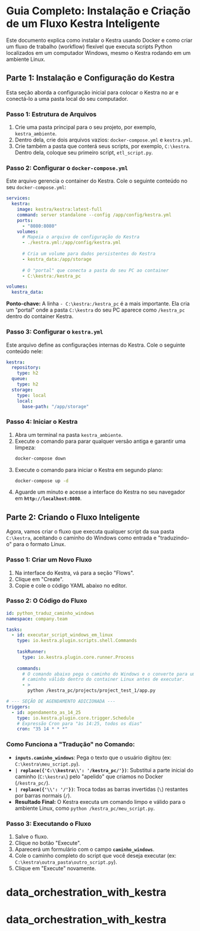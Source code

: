 # Guia Completo: Instalação e Criação de um Fluxo Kestra Inteligente

Este documento explica como instalar o Kestra usando Docker e como criar um fluxo de trabalho (workflow) flexível que executa scripts Python localizados em um computador Windows, mesmo o Kestra rodando em um ambiente Linux.

## Parte 1: Instalação e Configuração do Kestra

Esta seção aborda a configuração inicial para colocar o Kestra no ar e conectá-lo a uma pasta local do seu computador.

### Passo 1: Estrutura de Arquivos

1.  Crie uma pasta principal para o seu projeto, por exemplo, `kestra_ambiente`.
2.  Dentro dela, crie dois arquivos vazios: `docker-compose.yml` e `kestra.yml`.
3.  Crie também a pasta que conterá seus scripts, por exemplo, `C:\kestra`. Dentro dela, coloque seu primeiro script, `etl_script.py`.

### Passo 2: Configurar o `docker-compose.yml`

Este arquivo gerencia o container do Kestra. Cole o seguinte conteúdo no seu `docker-compose.yml`:

```yaml
services:
  kestra:
    image: kestra/kestra:latest-full
    command: server standalone --config /app/config/kestra.yml
    ports:
      - "8080:8080"
    volumes:
      # Mapeia o arquivo de configuração do Kestra
      - ./kestra.yml:/app/config/kestra.yml
      
      # Cria um volume para dados persistentes do Kestra
      - kestra_data:/app/storage
      
      # O "portal" que conecta a pasta do seu PC ao container
      - C:\kestra:/kestra_pc

volumes:
  kestra_data:
```
**Ponto-chave:** A linha `- C:\kestra:/kestra_pc` é a mais importante. Ela cria um "portal" onde a pasta `C:\kestra` do seu PC aparece como `/kestra_pc` dentro do container Kestra.

### Passo 3: Configurar o `kestra.yml`

Este arquivo define as configurações internas do Kestra. Cole o seguinte conteúdo nele:

```yaml
kestra:
  repository:
    type: h2
  queue:
    type: h2
  storage:
    type: local
    local:
      base-path: "/app/storage"
```

### Passo 4: Iniciar o Kestra

1.  Abra um terminal na pasta `kestra_ambiente`.
2.  Execute o comando para parar qualquer versão antiga e garantir uma limpeza:
    ```bash
    docker-compose down
    ```
3.  Execute o comando para iniciar o Kestra em segundo plano:
    ```bash
    docker-compose up -d
    ```
4.  Aguarde um minuto e acesse a interface do Kestra no seu navegador em **`http://localhost:8080`**.

## Parte 2: Criando o Fluxo Inteligente

Agora, vamos criar o fluxo que executa qualquer script da sua pasta `C:\kestra`, aceitando o caminho do Windows como entrada e "traduzindo-o" para o formato Linux.

### Passo 1: Criar um Novo Fluxo

1.  Na interface do Kestra, vá para a seção "Flows".
2.  Clique em "Create".
3.  Copie e cole o código YAML abaixo no editor.

### Passo 2: O Código do Fluxo

```yaml
id: python_traduz_caminho_windows
namespace: company.team

tasks:
  - id: executar_script_windows_em_linux
    type: io.kestra.plugin.scripts.shell.Commands
    
    taskRunner: 
      type: io.kestra.plugin.core.runner.Process
      
    commands:
      # O comando abaixo pega o caminho do Windows e o converte para um
      # caminho válido dentro do container Linux antes de executar.
      - >
        python /kestra_pc/projects/project_test_1/app.py

# --- SEÇÃO DE AGENDAMENTO ADICIONADA ---
triggers:
  - id: agendamento_as_14_25
    type: io.kestra.plugin.core.trigger.Schedule
    # Expressão Cron para "às 14:25, todos os dias"
    cron: "35 14 * * *"

```

### Como Funciona a "Tradução" no Comando:

-   **`inputs.caminho_windows`**: Pega o texto que o usuário digitou (ex: `C:\kestra\meu_script.py`).
-   **`| replace({'C:\\kestra\\': '/kestra_pc/'})`**: Substitui a parte inicial do caminho (`C:\kestra\`) pelo "apelido" que criamos no Docker (`/kestra_pc/`).
-   **`| replace({'\\': '/'})`**: Troca todas as barras invertidas (`\`) restantes por barras normais (`/`).
-   **Resultado Final:** O Kestra executa um comando limpo e válido para o ambiente Linux, como `python /kestra_pc/meu_script.py`.

### Passo 3: Executando o Fluxo

1.  Salve o fluxo.
2.  Clique no botão "Execute".
3.  Aparecerá um formulário com o campo **`caminho_windows`**.
4.  Cole o caminho completo do script que você deseja executar (ex: `C:\kestra\outra_pasta\outro_script.py`).
5.  Clique em "Execute" novamente.

# data_orchestration_with_kestra
# data_orchestration_with_kestra

